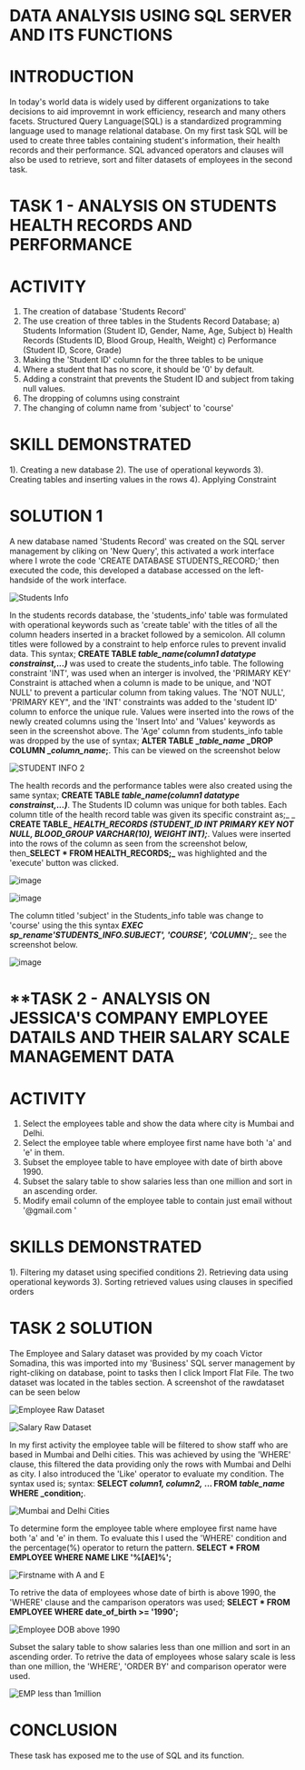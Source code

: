 # **DATA ANALYSIS USING SQL SERVER AND ITS FUNCTIONS**


 
# **INTRODUCTION**
In today's world data is widely used by different organizations to take decisions to aid improvemnt in work efficiency, research and many others facets. Structured Query Language(SQL) is a standardized programming language used to manage relational database. On my first task SQL will be used to create three tables containing student's information, their health records and their performance. SQL advanced operators and clauses will also be used to retrieve, sort and filter datasets of employees in the second task.

# **TASK 1 - ANALYSIS ON STUDENTS HEALTH RECORDS AND PERFORMANCE**

# **ACTIVITY**
1. The creation of database 'Students Record'
2. The use creation of three tables in the Students Record Database;
     a) Students Information (Student ID, Gender, Name, Age, Subject
     b) Health Records (Students ID, Blood Group, Health, Weight)
     c) Performance (Student ID, Score, Grade)
4. Making the 'Student ID' column for the three tables to be unique 
5. Where a student that has no score, it should be '0' by default.
6. Adding a constraint that prevents the Student ID and subject from taking null values.
7. The dropping of columns using constraint
8. The changing of column name from 'subject' to 'course'

# **SKILL DEMONSTRATED**

1). Creating a new database 
2). The use of operational keywords 
3). Creating tables and inserting values in the rows 
4). Applying Constraint

# SOLUTION 1
A new database named 'Students Record' was created on the SQL server management by cliking on 'New Query', this activated a work interface where I wrote the code 'CREATE DATABASE STUDENTS_RECORD;' then executed the code, this developed a database accessed on the left-handside of the work interface. 

![Students Info](https://github.com/Jessie-Watt/Data-analysis-of-student-s-information-health-record-and-their-performance-using-SQL./assets/140435577/4c97c102-ab9d-458e-9bf1-f6ed374a741d)


In the students records database, the 'students_info' table was formulated with operational keywords such as 'create table' with the titles of all the column headers inserted in a bracket followed by a semicolon. All column titles were followed by a constraint to help enforce rules to prevent invalid data. This syntax; **CREATE TABLE _table_name(column1 datatype constrainst,...)_** was used to create the students_info table. The following constraint 'INT', was used when an interger is involved, the 'PRIMARY KEY' Constraint is attached when a column is made to be unique, and 'NOT NULL' to prevent a particular column from taking values. The 'NOT NULL', 'PRIMARY KEY", and the 'INT' constraints was added to the 'student ID' column to enforce the unique rule. Values were inserted into the rows of the newly created columns using the 'Insert Into' and 'Values' keywords as seen in the screenshot above. The 'Age' column from students_info table was dropped by the use of syntax; **ALTER TABLE __table_name_ _DROP COLUMN __column_name_;**. This can be viewed on the screenshot below 


![STUDENT INFO 2](https://github.com/Jessie-Watt/Data-analysis-of-student-s-information-health-record-and-their-performance-using-SQL./assets/140435577/9bb5c574-91cf-49a9-a5e6-494a74165ef8)

The health records and the performance tables were also created using the same syntax; **CREATE TABLE _table_name(column1 datatype constrainst,...)_**. The Students ID column was unique for both tables. Each column title of the health record table was given its specific constraint as;_ _ **CREATE TABLE_ _HEALTH_RECORDS (STUDENT_ID INT PRIMARY KEY NOT NULL, BLOOD_GROUP VARCHAR(10), WEIGHT INT);_**. Values were inserted into the rows of the column as seen from the screenshot below, then_**SELECT * FROM HEALTH_RECORDS;_** was highlighted and the 'execute' button was clicked.

![image](https://github.com/Jessie-Watt/Data-analysis-of-student-s-information-health-record-and-their-performance-using-SQL./assets/140435577/bef1990f-20ef-462b-bdcd-8e0a74abff8e)

![image](https://github.com/Jessie-Watt/Data-analysis-of-student-s-information-health-record-and-their-performance-using-SQL./assets/140435577/0f19b192-5d51-411a-9838-ed58d4d08d90)
 
The column titled 'subject' in the Students_info table was change to 'course' using the this syntax _**EXEC sp_rename'STUDENTS_INFO.SUBJECT', 'COURSE', 'COLUMN';**__ see the screenshot below.

![image](https://github.com/Jessie-Watt/Data-analysis-of-student-s-information-health-record-and-their-performance-using-SQL./assets/140435577/754acb72-71a7-430b-bb1d-8473252aefbf)





# **TASK 2 - ANALYSIS ON JESSICA'S COMPANY EMPLOYEE DATAILS AND THEIR SALARY SCALE MANAGEMENT DATA

# **ACTIVITY**
1. Select the employees table and show the data where city is Mumbai and Delhi.
2. Select the employee table where employee first name have both 'a' and 'e' in them.
3. Subset the employee table to have employee with date of birth above 1990.
4. Subset the salary table to show salaries less than one million and sort in an ascending order.
5. Modify email column of the employee table to contain just email without '@gmail.com '


# **SKILLS DEMONSTRATED**
1). Filtering my dataset using specified conditions
2). Retrieving data using operational keywords
3). Sorting retrieved values using clauses in specified orders

# TASK 2 SOLUTION
The Employee and Salary dataset was provided by my coach Victor Somadina, this was imported into my 'Business' SQL server management by right-cliking on database, point to tasks then I click Import Flat File. The two dataset was located in the tables section. A screenshot of the rawdataset can be seen below 

![Employee Raw Dataset](https://github.com/Jessie-Watt/Data-analysis-of-student-s-information-health-record-and-their-performance-using-SQL./assets/140435577/d093502a-6031-4f23-8714-5e5442cf5434)

![Salary Raw Dataset](https://github.com/Jessie-Watt/Data-analysis-of-student-s-information-health-record-and-their-performance-using-SQL./assets/140435577/08952810-10f7-4cb5-90f0-353d258bb4dd)

In my first activity the employee table will be filtered to show staff who are based in Mumbai and Delhi cities. This was achieved by using the 'WHERE' clause, this filtered the data providing only the rows with Mumbai and Delhi as city. I also introduced the 'Like' operator to evaluate my condition. The syntax used is;   syntax: **SELECT _column1, column2,_ ... FROM _table_name_ WHERE _condition;**. 

![Mumbai and Delhi Cities](https://github.com/Jessie-Watt/Data-analysis-of-student-s-information-health-record-and-their-performance-using-SQL./assets/140435577/0f9c8e4a-d2d3-47d5-8a7f-bcc6829aac3c)

To determine form the employee table where employee first name have both 'a' and 'e' in them. To evaluate this I used the 'WHERE' condition and the percentage(%) operator to return the pattern. **SELECT * FROM EMPLOYEE WHERE NAME LIKE '%[AE]%';**

![Firstname with A and E](https://github.com/Jessie-Watt/Data-analysis-of-student-s-information-health-record-and-their-performance-using-SQL./assets/140435577/a2c905db-467a-4349-bfe3-1f35c50b554a)

To retrive the data of employees whose date of birth is above 1990, the 'WHERE' clause and the camparison operators was used; **SELECT * FROM EMPLOYEE WHERE date_of_birth >= '1990';**

![Employee DOB above 1990](https://github.com/Jessie-Watt/Data-analysis-of-student-s-information-health-record-and-their-performance-using-SQL./assets/140435577/ecf91146-23dc-4d66-97b3-69e0bd91dd5f)

Subset the salary table to show salaries less than one million and sort in an ascending order. To retrive the data of employees whose salary scale is less than one million, the 'WHERE', 'ORDER BY' and comparison operator were used.

![EMP  less than 1million](https://github.com/Jessie-Watt/Data-analysis-of-student-s-information-health-record-and-their-performance-using-SQL./assets/140435577/b743f2c9-3cdc-4fae-9f7f-9643dbd0b213)



# CONCLUSION
These task has exposed me to the use of SQL and its function.     
